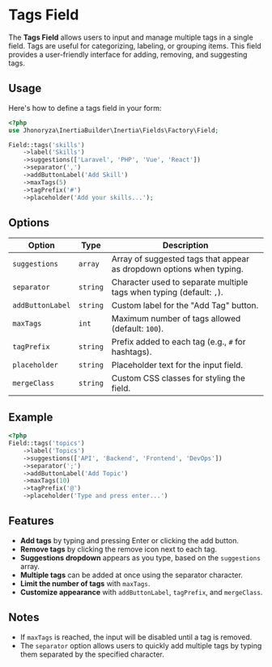 # Tags Field

The **Tags Field** allows users to input and manage multiple tags in a single field. Tags are useful for categorizing, labeling, or grouping items. This field provides a user-friendly interface for adding, removing, and suggesting tags.

## Usage

Here's how to define a tags field in your form:

```php
<?php
use Jhonoryza\InertiaBuilder\Inertia\Fields\Factory\Field;

Field::tags('skills')
    ->label('Skills')
    ->suggestions(['Laravel', 'PHP', 'Vue', 'React'])
    ->separator(',')
    ->addButtonLabel('Add Skill')
    ->maxTags(5)
    ->tagPrefix('#')
    ->placeholder('Add your skills...');
```

## Options

| Option            | Type      | Description                                                                                 |
|-------------------|-----------|---------------------------------------------------------------------------------------------|
| `suggestions`     | `array`   | Array of suggested tags that appear as dropdown options when typing.                        |
| `separator`       | `string`  | Character used to separate multiple tags when typing (default: `,`).                        |
| `addButtonLabel`  | `string`  | Custom label for the "Add Tag" button.                                                      |
| `maxTags`         | `int`     | Maximum number of tags allowed (default: `100`).                                            |
| `tagPrefix`       | `string`  | Prefix added to each tag (e.g., `#` for hashtags).                                          |
| `placeholder`     | `string`  | Placeholder text for the input field.                                                       |
| `mergeClass`      | `string`  | Custom CSS classes for styling the field.                                                   |

## Example

```php
<?php
Field::tags('topics')
    ->label('Topics')
    ->suggestions(['API', 'Backend', 'Frontend', 'DevOps'])
    ->separator(';')
    ->addButtonLabel('Add Topic')
    ->maxTags(10)
    ->tagPrefix('@')
    ->placeholder('Type and press enter...')
```

## Features

- **Add tags** by typing and pressing Enter or clicking the add button.
- **Remove tags** by clicking the remove icon next to each tag.
- **Suggestions dropdown** appears as you type, based on the `suggestions` array.
- **Multiple tags** can be added at once using the separator character.
- **Limit the number of tags** with `maxTags`.
- **Customize appearance** with `addButtonLabel`, `tagPrefix`, and `mergeClass`.

## Notes

- If `maxTags` is reached, the input will be disabled until a tag is removed.
- The `separator` option allows users to quickly add multiple tags by typing them separated by the specified character.
